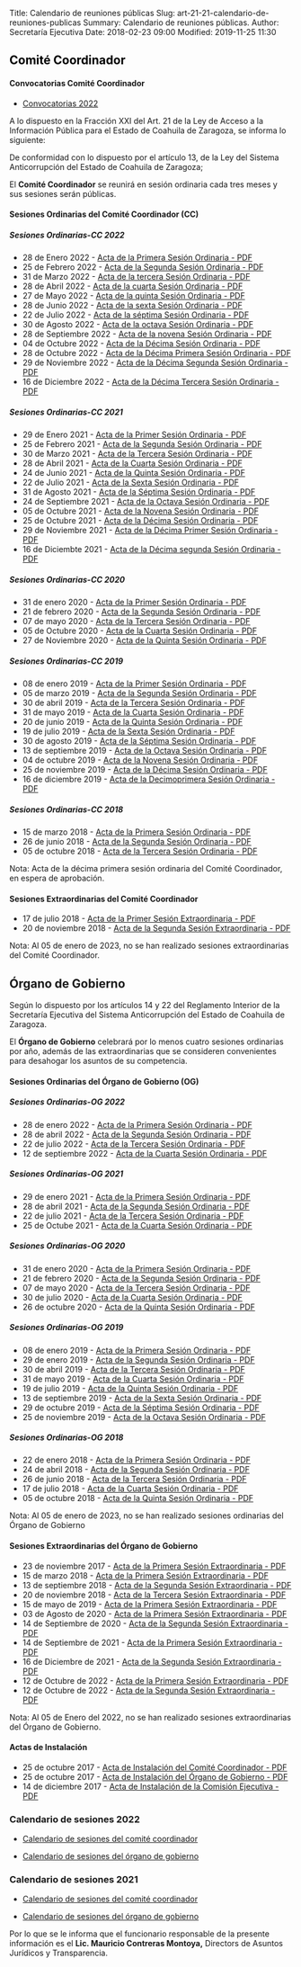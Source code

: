 Title: Calendario de reuniones públicas
Slug: art-21-21-calendario-de-reuniones-publicas
Summary: Calendario de reuniones públicas.
Author: Secretaría Ejecutiva
Date: 2018-02-23 09:00
Modified: 2019-11-25 11:30

 <script src="../date.js"></script>
 <div id="date"> </div>

<h2 style="color: black">Comité Coordinador</h2>

#### Convocatorias Comité Coordinador

* [Convocatorias 2022](convocatorias-cc-2022.pdf)

A lo dispuesto en la Fracción XXI del Art. 21 de la Ley de Acceso a la Información Pública para el Estado de Coahuila de Zaragoza, se informa lo siguiente:

De conformidad con lo dispuesto por el artículo 13, de la Ley del Sistema Anticorrupción del Estado de Coahuila de Zaragoza;

El **​Comité Coordinador** ​se reunirá en sesión ordinaria cada tres meses y sus sesiones serán públicas.

<!-- Inicio comoté coordinador
    __   ___   ___ ___  ____  ______    ___         __   ___    ___   ____   ___    ____  ____    ____  ___     ___   ____  
   /  ] /   \ |   |   ||    ||      |  /  _]       /  ] /   \  /   \ |    \ |   \  |    ||    \  /    ||   \   /   \ |    \ 
  /  / |     || _   _ | |  | |      | /  [_       /  / |     ||     ||  D  )|    \  |  | |  _  ||  o  ||    \ |     ||  D  )
 /  /  |  O  ||  \_/  | |  | |_|  |_||    _]     /  /  |  O  ||  O  ||    / |  D  | |  | |  |  ||     ||  D  ||  O  ||    / 
/   \_ |     ||   |   | |  |   |  |  |   [_     /   \_ |     ||     ||    \ |     | |  | |  |  ||  _  ||     ||     ||    \ 
\     ||     ||   |   | |  |   |  |  |     |    \     ||     ||     ||  .  \|     | |  | |  |  ||  |  ||     ||     ||  .  \
 \____| \___/ |___|___||____|  |__|  |_____|     \____| \___/  \___/ |__|\_||_____||____||__|__||__|__||_____| \___/ |__|\_|
                                                                                                                           
 -->
#### Sesiones Ordinarias del Comité Coordinador (CC)



##### Sesiones Ordinarias-CC 2022 

* 28 de Enero 2022 - [Acta de la Primera Sesión Ordinaria - PDF](2022-primer-sesion-ordinaria-CC.pdf)
* 25 de Febrero 2022 - [Acta de la Segunda Sesión Ordinaria - PDF](2022-segunda-sesion-ordinaria-CC.pdf)
* 31 de Marzo 2022 - [Acta de la tercera Sesión Ordinaria - PDF](2022-tercera-sesion-ordinaria-CC.pdf)
* 28 de Abril 2022 - [Acta de la cuarta Sesión Ordinaria - PDF](2022-cuarta-sesion-ordinaria-CC.pdf)
* 27 de Mayo 2022 - [Acta de la quinta Sesión Ordinaria - PDF](2022-quinta-sesion-ordinaria-CC.pdf)
* 28 de Junio 2022 - [Acta de la sexta Sesión Ordinaria - PDF](2022-sexta-sesion-ordinaria-CC.pdf)
* 22 de Julio 2022 - [Acta de la séptima Sesión Ordinaria - PDF](2022-septima-sesion-ordinaria-CC.pdf)
* 30 de Agosto 2022 - [Acta de la octava Sesión Ordinaria - PDF](2022-octava-sesion-ordinaria-CC.pdf)
* 28 de Septiembre 2022 - [Acta de la novena Sesión Ordinaria - PDF](2022-novena-sesion-ordinaria-CC.pdf)
* 04 de Octubre 2022 - [Acta de la Décima Sesión Ordinaria - PDF](2022-decima-sesion-ordinaria-CC.pdf)
* 28 de Octubre 2022 - [Acta de la Décima Primera Sesión Ordinaria - PDF](2022-decima-primera-sesion-ordinaria-CC.pdf)
* 29 de Noviembre 2022 - [Acta de la Décima Segunda Sesión Ordinaria - PDF](2022-decima-segunda-sesion-ordinaria-CC.pdf)
* 16 de Diciembre 2022 - [Acta de la Décima Tercera Sesión Ordinaria - PDF](2022-decima-tercera-sesion-ordinaria-CC.pdf)


##### Sesiones Ordinarias-CC 2021

* 29 de Enero 2021      - [Acta de la Primer Sesión Ordinaria - PDF](2021-01-29-acta-primer-sesion-ordinara-ccr.pdf)
* 25 de Febrero 2021      - [Acta de la Segunda Sesión Ordinaria - PDF](2021-acta-segunda-sesion-ordinara-cc.pdf)
* 30 de Marzo 2021      - [Acta de la Tercera Sesión Ordinaria - PDF](2021-03-30-acta-tercera-sesion-ordinaria-comite-coordinador.pdf)
* 28 de Abril 2021      - [Acta de la Cuarta Sesión Ordinaria - PDF](2021-04-21-acta-Cuarta-sesion-ordinaria-comite-coordinador.pdf)
* 24 de Junio 2021      - [Acta de la Quinta Sesión Ordinaria - PDF](2021-06-24-acta-Quinta-sesion-ordinaria-comite-coordinador.pdf)
* 22 de Julio 2021      - [Acta de la Sexta Sesión Ordinaria - PDF](2021-07-22-sexta-sesion-ordinaria-CC.pdf)
* 31 de Agosto 2021      - [Acta de la Séptima Sesión Ordinaria - PDF](2021-8-31-septima-sesion-ordinaria-CC.pdf)
* 24 de Septiembre 2021      - [Acta de la Octava Sesión Ordinaria - PDF](2021-09-24-octava-sesion-ordinaria-CC.pdf)
* 05 de Octubre 2021      - [Acta de la Novena Sesión Ordinaria - PDF](2021-novena-sesion-ordinaria-CC.pdf)
* 25 de Octubre 2021      - [Acta de la Décima Sesión Ordinaria - PDF](2021-decima-sesion-ordinaria-CC.pdf)
* 29 de Noviembre 2021 - [Acta de la Décima Primer Sesión Ordinaria - PDF](2021-decima-primer-sesion-ordinaria-CC.pdf)
* 16 de Diciembte 2021 - [Acta de la Décima segunda Sesión Ordinaria - PDF](2021-decima-segunda-sesion-ordinaria-CC.pdf)

##### Sesiones Ordinarias-CC 2020

* 31 de enero 2020      - [Acta de la Primer Sesión Ordinaria  - PDF](2020-01-31-primera-sesion-ordinaria-comite-coordinador.pdf)
* 21 de febrero 2020      - [Acta de la Segunda Sesión Ordinaria - PDF](2020-02-21-segunda-sesion-ordinaria-comite-coordinador.pdf)
* 07 de mayo 2020       - [Acta de la Tercera Sesión Ordinaria - PDF](2020-05-07-tercera-sesion-ordinaria-organo-de-gobierno.pdf)
* 05 de Octubre 2020       - [Acta de la Cuarta Sesión Ordinaria - PDF](2020-cuarta-sesion-ordinaria-organo-de-gobierno.pdf)
* 27 de Noviembre 2020       - [Acta de la Quinta Sesión Ordinaria - PDF](2020-11-27-acta-quinta-sesion-ordinaria-comite-coordinador.pdf)

##### Sesiones Ordinarias-CC 2019

* 08 de enero 2019      - [Acta de la Primer Sesión Ordinaria  - PDF](2019-01-08-primera-sesion-ordinaria-comite-coordinador.pdf)
* 05 de marzo 2019      - [Acta de la Segunda Sesión Ordinaria - PDF](2019-03-05-segunda-sesion-ordinaria-comite-coordinador.pdf)
* 30 de abril 2019      - [Acta de la Tercera Sesión Ordinaria - PDF](2019-04-30-tercera-sesion-ordinaria-comite-coordinador.pdf)
* 31 de mayo 2019       - [Acta de la Cuarta Sesión Ordinaria  - PDF](2019-05-31-cuarta-sesion-ordinaria-comite-coordinador.pdf)
* 20 de junio 2019      - [Acta de la Quinta Sesión Ordinaria  - PDF](2019-06-20-quinta-sesion-ordinaria-comite-coordinador.pdf)
* 19 de julio 2019      - [Acta de la Sexta Sesión Ordinaria   - PDF](2019-07-19-sexta-sesion-ordinaria-comite-coordinador.pdf)
* 30 de agosto 2019     - [Acta de la Séptima Sesión Ordinaria - PDF](2019-08-30-septima-sesion-ordinaria-comite-coordinador.pdf)
* 13 de septiembre 2019 - [Acta de la Octava Sesión Ordinaria  - PDF](2019-09-13-octava-sesion-ordinaria-comite-coordinador.pdf)
* 04 de octubre 2019 - [Acta de la Novena Sesión Ordinaria  - PDF](2019-10-04-novena-sesion-ordinaria-comite-coordinador.pdf)
* 25 de noviembre 2019 - [Acta de la Décima Sesión Ordinaria  - PDF](2019-11-25-decima-sesion-ordinaria-comite-coordinador.pdf)
* 16 de diciembre 2019 - [Acta de la Decimoprimera Sesión Ordinaria  - PDF](2019-12-16-decimoprimera-sesion-ordinaria-comite-coordinador.pdf)

##### Sesiones Ordinarias-CC 2018

* 15 de marzo 2018      - [Acta de la Primera Sesión Ordinaria - PDF](2018-03-15-primera-sesion-ordinaria-comite-coordinador.pdf)
* 26 de junio 2018      - [Acta de la Segunda Sesión Ordinaria - PDF](2018-06-26-segunda-sesion-ordinaria-comite-coordinador.pdf)
* 05 de octubre 2018    - [Acta de la Tercera Sesión Ordinaria - PDF](2018-10-05-tercera-sesion-ordinaria-comite-coordinador.pdf)

Nota: Acta de la décima primera sesión ordinaria del Comité Coordinador, en espera de aprobación.

#### Sesiones Extraordinarias del Comité Coordinador

* 17 de julio 2018     - [Acta de la Primer Sesión Extraordinaria - PDF](2018-07-17-primera-sesion-extraordinaria-comite-coordinador.pdf)
* 20 de noviembre 2018 - [Acta de la Segunda Sesión Extraordinaria - PDF](2018-11-20-segunda-sesion-extraordinaria-comite-coordinador.pdf)



Nota: Al 05 de enero de 2023, no se han realizado sesiones extraordinarias del Comité Coordinador.




<!-- Fin de comite coordinador-->

<!-- 

  ___   ____    ____   ____  ____    ___       ___      ___       ____   ___   ____   ____    ___  ____   ____   ____  ___  
 /   \ |    \  /    | /    ||    \  /   \     |   \    /  _]     /    | /   \ |    \ |    |  /  _]|    \ |    \ |    |/   \ 
|     ||  D  )|   __||  o  ||  _  ||     |    |    \  /  [_     |   __||     ||  o  ) |  |  /  [_ |  D  )|  _  | |  ||     |
|  O  ||    / |  |  ||     ||  |  ||  O  |    |  D  ||    _]    |  |  ||  O  ||     | |  | |    _]|    / |  |  | |  ||  O  |
|     ||    \ |  |_ ||  _  ||  |  ||     |    |     ||   [_     |  |_ ||     ||  O  | |  | |   [_ |    \ |  |  | |  ||     |
|     ||  .  \|     ||  |  ||  |  ||     |    |     ||     |    |     ||     ||     | |  | |     ||  .  \|  |  | |  ||     |
 \___/ |__|\_||___,_||__|__||__|__| \___/     |_____||_____|    |___,_| \___/ |_____||____||_____||__|\_||__|__||____|\___/ 
                                                                                                                           
 -->

## Órgano de Gobierno

Según lo dispuesto por los artículos 14 y 22 del Reglamento Interior de la Secretaría Ejecutiva del Sistema Anticorrupción del Estado de Coahuila de Zaragoza.

El **Órgano de Gobierno** celebrará por lo menos cuatro sesiones ordinarias por año, además de las extraordinarias que se consideren convenientes para desahogar los asuntos de su competencia.

#### Sesiones Ordinarias del Órgano de Gobierno (OG)


##### Sesiones Ordinarias-OG 2022

* 28 de enero 2022      - [Acta de la Primera Sesión Ordinaria - PDF](2022-Primera-sesion-ordinaria-organo-de-gobierno.pdf)
* 28 de abril 2022      - [Acta de la Segunda Sesión Ordinaria - PDF](2022-SeguNDA-sesion-ordinaria-organo-de-gobierno.pdf)
* 22 de julio 2022      - [Acta de la Tercera Sesión Ordinaria - PDF](2022-tercera-sesion-ordinaria-organo-de-gobierno.pdf)
* 12 de septiembre 2022      - [Acta de la Cuarta Sesión Ordinaria - PDF](2022-cuarta-sesion-ordinaria-organo-de-gobierno.pdf)

##### Sesiones Ordinarias-OG 2021

* 29 de enero 2021      - [Acta de la Primera Sesión Ordinaria - PDF](2021-01-29-acta-primera-sesion-ordinaria-organo-de-gobierno.pdf)
* 28 de abril 2021      - [Acta de la Segunda Sesión Ordinaria - PDF](2021-04-28-acta-Segunda-sesion-ordinaria-organo-de-gobierno.pdf)
* 22 de julio 2021      - [Acta de la Tercera Sesión Ordinaria - PDF](2021-07-22-acta-Tercera-sesion-ordinaria-organo-de-gobierno.pdf)
* 25 de Octube 2021      - [Acta de la Cuarta Sesión Ordinaria - PDF](2021-acta-Cuarta-sesion-ordinaria-organo-de-gobierno.pdf)

##### Sesiones Ordinarias-OG 2020

* 31 de enero 2020      - [Acta de la Primera Sesión Ordinaria - PDF](2020-01-31-primera-sesion-ordinaria-organo-de-gobierno.pdf)
* 21 de febrero 2020    - [Acta de la Segunda Sesión Ordinaria - PDF](2020-02-21-segunda-sesion-ordinaria-organo-de-gobierno.pdf)
* 07 de mayo 2020    - [Acta de la Tercera Sesión Ordinaria - PDF](2020-05-07-tercera-sesion-ordinaria-organo-de-gobierno1.pdf)
* 30 de julio 2020    - [Acta de la Cuarta Sesión Ordinaria - PDF](2020-07-30-cuarta-sesion-ordinaria-organo-de-gobierno.pdf)
* 26 de octubre 2020    - [Acta de la Quinta Sesión Ordinaria - PDF](2020-10-26-acta-quinta-sesion-ordinaria-organo-de-gobierno.pdf)

##### Sesiones Ordinarias-OG 2019

* 08 de enero 2019      - [Acta de la Primera Sesión Ordinaria - PDF](2019-01-08-primera-sesion-ordinaria-organo-de-gobierno.pdf)
* 29 de enero 2019      - [Acta de la Segunda Sesión Ordinaria - PDF](2019-01-29-segunda-sesion-ordinaria-organo-de-gobierno.pdf)
* 30 de abril 2019      - [Acta de la Tercera Sesión Ordinaria - PDF](2019-04-30-tercera-sesion-ordinaria-organo-de-gobierno.pdf)
* 31 de mayo 2019       - [Acta de la Cuarta Sesión Ordinaria  - PDF](2019-05-31-cuarta-sesion-ordinaria-organo-de-gobierno.pdf)
* 19 de julio 2019      - [Acta de la Quinta Sesión Ordinaria  - PDF](2019-07-19-quinta-sesion-ordinaria-organo-de-gobierno.pdf)
* 13 de septiembre 2019 - [Acta de la Sexta Sesión Ordinaria   - PDF](2019-09-13-sexta-sesion-ordinaria-organo-de-gobierno.pdf)
* 29 de octubre 2019    - [Acta de la Séptima Sesión Ordinaria   - PDF](2019-10-29-septima-sesion-ordinaria-organo-de-gobierno.pdf)
* 25 de noviembre 2019  - [Acta de la Octava Sesión Ordinaria   - PDF](2019-11-25-octava-sesion-ordinaria-organo-de-gobierno.pdf)

##### Sesiones Ordinarias-OG 2018

* 22 de enero 2018      - [Acta de la Primera Sesión Ordinaria - PDF](2018-01-22-primera-sesion-ordinaria-organo-de-gobierno.pdf)
* 24 de abril 2018      - [Acta de la Segunda Sesión Ordinaria - PDF](2018-04-24-segunda-sesion-ordinaria-organo-de-gobierno.pdf)
* 26 de junio 2018      - [Acta de la Tercera Sesión Ordinaria - PDF](2018-06-26-tercera-sesion-ordinaria-organo-de-gobierno.pdf)
* 17 de julio 2018      - [Acta de la Cuarta Sesión Ordinaria  - PDF](2018-07-17-cuarta-sesion-ordinaria-organo-de-gobierno.pdf)
* 05 de octubre 2018    - [Acta de la Quinta Sesión Ordinaria  - PDF](2018-10-05-quinta-sesion-ordinaria-organo-de-gobierno.pdf)

Nota: Al 05 de enero de 2023, no se han realizado sesiones ordinarias del Órgano de Gobierno

#### Sesiones Extraordinarias del Órgano de Gobierno

* 23 de noviembre 2017  - [Acta de la Primera Sesión Extraordinaria - PDF](2017-11-23-primera-sesion-extraordinaria-organo-de-gobierno.pdf)
* 15 de marzo 2018      - [Acta de la Primera Sesión Extraordinaria - PDF](2018-03-15-primera-sesion-extraordinaria-organo-de-gobierno.pdf)
* 13 de septiembre 2018 - [Acta de la Segunda Sesión Extraordinaria - PDF](2018-09-13-segunda-sesion-extraordinaria-organo-de-gobierno.pdf)
* 20 de noviembre 2018  - [Acta de la Tercera Sesión Extraordinaria - PDF](2018-11-20-tercera-sesion-extraordinaria-organo-de-gobierno.pdf)
* 15 de mayo de 2019    - [Acta de la Primera Sesión Extraordinaria - PDF](2019-05-15-primera-sesion-extraordinaria-organo-de-gobierno.pdf)
* 03 de Agosto de 2020    - [Acta de la Primera Sesión Extraordinaria - PDF](2020-08-03-primera-sesion-extraordinaria-organo-de-gobierno.pdf)
* 14 de Septiembre de 2020    - [Acta de la Segunda Sesión Extraordinaria - PDF](2020-02-segunda-sesion-extraordinaria-organo-de-gobierno.pdf)
* 14 de Septiembre de 2021    - [Acta de la Primera Sesión Extraordinaria - PDF](2021-primera-sesion-extraordinaria-organo-de-gobierno.pdf)
* 16 de Diciembre de 2021    - [Acta de la Segunda Sesión Extraordinaria - PDF](2021-segunda-sesion-extraordinaria-organo-de-gobierno.pdf)
* 12 de Octubre de 2022    - [Acta de la Primera Sesión Extraordinaria - PDF](2022-primera-sesion-extraordinaria-organo-de-gobierno.pdf)
* 12 de Octubre de 2022    - [Acta de la Segunda Sesión Extraordinaria - PDF](2022-segunda-sesion-extraordinaria-organo-de-gobierno.pdf)

Nota: Al 05 de Enero del 2022, no se han realizado sesiones extraordinarias del Órgano de Gobierno. 

<!-- 
La **Comisión Ejecutiva** celebrará sesiones ordinarias cada tres meses y sesiones extraordinarias a propuesta del Secretario Técnico o de al menos dos de los miembros del Consejo de Participación Ciudadana que lo integran. -->


<!-- 

    __   ___   ___ ___  ____ _____ ____  ____         ___  ____    ___    __  __ __  ______  ____  __ __   ____ 
   /  ] /   \ |   |   ||    / ___/|    ||    \       /  _]|    |  /  _]  /  ]|  |  ||      ||    ||  |  | /    |
  /  / |     || _   _ | |  (   \_  |  | |  _  |     /  [_ |__  | /  [_  /  / |  |  ||      | |  | |  |  ||  o  |
 /  /  |  O  ||  \_/  | |  |\__  | |  | |  |  |    |    _]__|  ||    _]/  /  |  |  ||_|  |_| |  | |  |  ||     |
/   \_ |     ||   |   | |  |/  \ | |  | |  |  |    |   [_/  |  ||   [_/   \_ |  :  |  |  |   |  | |  :  ||  _  |
\     ||     ||   |   | |  |\    | |  | |  |  |    |     \  `  ||     \     ||     |  |  |   |  |  \   / |  |  |
 \____| \___/ |___|___||____|\___||____||__|__|    |_____|\____||_____|\____| \__,_|  |__|  |____|  \_/  |__|__

 -->

<!-- #### Sesiones Ordinarias de la Comisión Ejecutiva

* 30 de enero 2018 - [Acta de la Primera Sesión Ordinaria - PDF](2018-01-30-primera-sesion-ordinaria-comision-ejecutiva.pdf)
* 03 de abril 2018 - [Acta de la Segunda Sesión Ordinaria - PDF](2018-04-03-segunda-sesion-ordinaria-comision-ejecutiva.pdf)
* 17 de julio 2018 - [Acta de la Tercera Sesión Ordinaria - PDF](2018-07-17-tercera-sesion-ordinaria-comision-ejecutiva.pdf)

#### Sesiones Extraordinarias de la Comisión Ejecutiva

* 22 de febrero 2018 - [Acta de la Primera Sesión Extraordinaria - PDF](2018-02-22-primera-sesion-extraordinaria-comision-ejecutiva.pdf)
* 15 de marzo 2018   - [Acta de la Segunda Sesión Extraordinaria - PDF](2018-03-15-segunda-sesion-extraordinaria-comision-ejecutiva.pdf)
* 23 de mayo 2018    - [Acta de la Tercera Sesión Extraordinaria - PDF](2018-05-23-tercera-sesion-extraordinaria-comision-ejecutiva.pdf)
* 20 de junio 2018   - [Acta de la Cuarta Sesión Extraordinaria  - PDF](2018-06-20-cuarta-sesion-extraordinaria-comision-ejecutiva.pdf)
* 04 de julio 2018   - [Acta de la Quinta Sesión Extraordinaria  - PDF](2018-07-04-quinta-sesion-extraordinaria-comision-ejecutiva.pdf)
* 22 de agosto 2018  - [Acta de la Sexta Sesión Extraordinaria   - PDF](2018-08-22-sexta-sesion-extraordinaria-comision-ejecutiva.pdf)

--- -->

#### Actas de Instalación

* 25 de octubre 2017   - [Acta de Instalación del Comité Coordinador   - PDF](2017-10-25-acta-instalacion-comite-coordinador.pdf)
* 25 de octubre 2017   - [Acta de Instalación del Órgano de Gobierno   - PDF](2017-10-25-acta-instalacion-organo-de-gobierno.pdf)
* 14 de diciembre 2017 - [Acta de Instalación de la Comisión Ejecutiva - PDF](2017-12-14-acta-instalacion-comision-ejecutiva.pdf)

### Calendario de sesiones 2022

* [Calendario de sesiones del comité coordinador](calendario-sesiones-cc-2022.pdf)

* [Calendario de sesiones del órgano de gobierno](calendario-sesiones-og-2022.pdf)


### Calendario de sesiones 2021

* [Calendario de sesiones del comité coordinador](sesiones-cc-2021.pdf)

* [Calendario de sesiones del órgano de gobierno](sesiones-og-2021.pdf)

Por lo que se le informa que el funcionario responsable de la presente información es el **Lic. Mauricio Contreras Montoya,** Directors de Asuntos Jurídicos y Transparencia.
